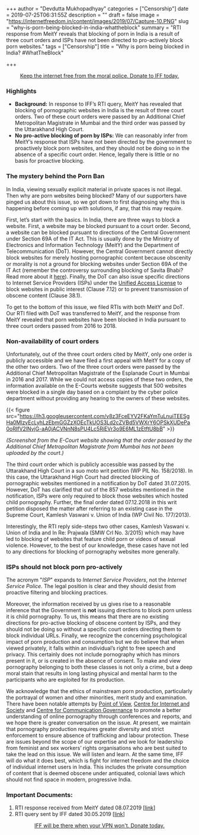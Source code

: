 +++
author = "Devdutta Mukhopadhyay"
categories = ["Censorship"]
date = 2019-07-25T06:31:55Z
description = ""
draft = false
image = "https://internetfreedom.in/content/images/2019/07/Capture-10.PNG"
slug = "why-is-porn-being-blocked-in-india-whattheblock"
summary = "RTI response from MeitY reveals that blocking of porn in India is a result of three court orders and ISPs have not been directed to pro-actively block porn websites."
tags = ["Censorship"]
title = "Why is porn being blocked in India? #WhatTheBlock"

+++




<div style="text-align:center;">
    <a href="https://internetfreedom.in/donate/" class="button">Keep the internet free from the moral police. Donate to IFF today.</a>
</div>



### Highlights

* ****Background**:** In response to IFF’s RTI query, MeitY has revealed that blocking of pornographic websites in India is the result of three court orders. Two of these court orders were passed by an Additional Chief Metropolitan Magistrate in Mumbai and the third order was passed by the Uttarakhand High Court.
* **No pro-active blocking of porn by ISPs:** We can reasonably infer from MeitY’s response that ISPs have not been directed by the government to proactively block porn websites, and they should not be doing so in the absence of a specific court order. Hence, legally there is little or no basis for proactive blocking.

### The mystery behind the Porn Ban

In India, viewing sexually explicit material in private spaces is not illegal. Then why are porn websites being blocked? Many of our supporters have pinged us about this issue, so we got down to first diagnosing why this is happening before coming up with solutions, if any, that this may require.

First, let’s start with the basics. In India, there are three ways to block a website. First, a website may be blocked pursuant to a court order. Second, a website can be blocked pursuant to directions of the Central Government under Section 69A of the IT Act. This is usually done by the Ministry of Electronics and Information Technology (MeitY) and the Department of Telecommunication (DoT). However, the Central Government cannot directly block websites for merely hosting pornographic content because obscenity or morality is not a ground for blocking websites under Section 69A of the IT Act (remember the controversy surrounding blocking of Savita Bhabi? Read more about it [here](https://timesofindia.indiatimes.com/india/Govt-cant-ban-porn-websites-for-obscenity/articleshow/5558110.cms)). Finally, the DoT can also issue specific directions to Internet Service Providers (ISPs) under the [Unified Access License](http://dot.gov.in/sites/default/files/Unified%20Licence_0.pdf) to block websites in public interest (Clause 7.12) or to prevent transmission of obscene content (Clause 38.1).

To get to the bottom of this issue, we filed RTIs with both MeitY and DoT. Our RTI filed with DoT was transferred to MeitY, and the response from MeitY revealed that porn websites have been blocked in India pursuant to three court orders passed from 2016 to 2018.



### Non-availability of court orders

Unfortunately, out of the three court orders cited by MeitY, only one order is publicly accessible and we have filed a first appeal with MeitY for a copy of the other two orders. Two of the three court orders were passed by the Additional Chief Metropolitan Magistrate of the Esplanade Court in Mumbai in 2016 and 2017. While we could not access copies of these two orders, the information available on the E-Courts website suggests that 500 websites were blocked in a single day based on a complaint by the cyber police department without providing any hearing to the owners of these websites. 

{{< figure src="https://lh3.googleusercontent.com/v8z3FceEYV2FKaYmTuLnuiTEESgHa0MlzvEcLyhLzEbmGGZzXOEcTkUOS3Ld2cZVBd5VWXrY6OPSkXUDePa0oRIfV2lNvjG-aA0jACVNnN8sPU4Lc5RiEVr3o9E6ML1zEtftU8bB" >}}

_(Screenshot from the E-Court website showing that the order passed by the Additional Chief Metropolitan Magistrate from Mumbai has not been uploaded by the court.)_

The third court order which is publicly accessible was passed by the Uttarakhand High Court in a suo moto writ petition (WP PIL No. 158/2018). In this case, the Uttarakhand High Court had directed blocking of pornographic websites mentioned in a notification by DoT dated 31.07.2015. However, DoT has clarified that out of the 857 websites mentioned in the notification, ISPs were only required to block those websites which hosted child pornography. Further, the final order dated 07.12.2018 in this writ petition disposed the matter after referring to an existing case in the Supreme Court, Kamlesh Vaswani v. Union of India (WP Civil No. 177/2013).

Interestingly, the RTI reply side-steps two other cases, Kamlesh Vaswani v. Union of India and In Re: Prajwala (SMW Crl No. 3/2015) which may have led to blocking of websites that feature child porn or videos of sexual violence. However, to the best of our knowledge, these cases have not led to any directions for blocking of pornography websites more generally.

### ISPs should not block porn pro-actively

The acronym "_ISP_" expands to _Internet Service Providers_, not the _Internet Service Police._ The legal position is clear and they should desist from proactive filtering and blocking practices.

Moreover, the information received by us gives rise to a reasonable inference that the Government is **not** issuing directions to block porn unless it is child pornography. To us, this means that there are no existing directions for pro-active blocking of obscene content by ISPs, and they should not be doing so without a specific court orders directing them to block individual URLs. Finally, we recognize the concerning psychological impact of porn production and consumption but we do believe that when viewed privately, it falls within an individual’s right to free speech and privacy. This certainly does not include pornography which has minors present in it, or is created in the absence of consent. To make and view pornography belonging to both these classes is not only a crime, but a deep moral stain that results in long lasting physical and mental harm to the participants who are exploited for its production.

We acknowledge that the ethics of mainstream porn production, particularly the portrayal of women and other minorities, merit study and examination. There have been notable attempts by [Point of View](http://pointofview.org/blog/erotics-india/porn-panic-ban-a-conversation-about-sexual-expression-pornography-sexual-exploitation-consent), [Centre for Internet and Society](https://cis-india.org/raw/histories-of-the-internet/blogs/law-video-technology/xxx-files-initial-encounters-with-the-unknown) and [Centre for Communication Governance](https://ccgnludelhi.wordpress.com/2014/05/03/whats-problematic-with-porn-ban/) to promote a better understanding of online pornography through conferences and reports, and we hope there is greater conversation on the issue. At present, we maintain that pornography production requires greater diversity and strict enforcement to ensure absence of trafficking and labour protection. These are issues beyond the scope of our expertise and we look for leadership from feminist and sex workers’ rights organisations who are best suited to take the lead on this issue. We will listen and learn. At the same time, IFF will do what it does best, which is fight for internet freedom and the choice of individual internet users in India. This includes the private consumption of content that is deemed obscene under antiquated, colonial laws which should not find space in modern, progressive India.

### Important Documents:

1. RTI response received from MeitY dated 08.07.2019 [[link](https://drive.google.com/open?id=11ZjE4Rzzf-EquweK7WkUYvR6FrfR1CGD)]
2. RTI query sent by IFF dated 30.05.2019 [[link](https://drive.google.com/file/d/1k6hecV5aSu-TgVeUpw7lNxU8Cu_hWCqA/view?usp=sharing)]

<div style="text-align:center;">
    <a href="https://internetfreedom.in/donate/" class="button">IFF will be there when your VPN won't. Donate today.</a>
</div>




